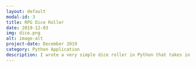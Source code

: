 ```yaml
---
layout: default
modal-id: 3
title: RPG Dice Roller
date: 2019-12-03
img: dice.png
alt: image-alt
project-date: December 2019
category: Python Application
description: I wrote a very simple dice roller in Python that takes in the type and number of dice you wish to roll, and produces the result. This application was a personal effort to familiarize myself better with Python. I have plans to add a GUI to this application, both of which can be found on <a href="https://github.com/nete-madi/" target="_blank">my GitHub.</a>
---
```

